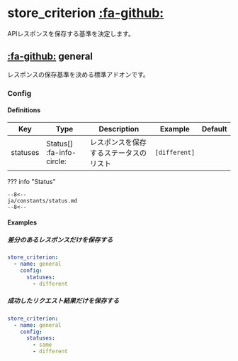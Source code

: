 store_criterion [:fa-github:][s1]
=================================

[s1]: https://github.com/tadashi-aikawa/jumeaux/tree/master/jumeaux/addons/store_criterion

APIレスポンスを保存する基準を決定します。


[:fa-github:][s2] general
-------------------------

[s2]: https://github.com/tadashi-aikawa/jumeaux/tree/master/jumeaux/addons/store_criterion/general.py

レスポンスの保存基準を決める標準アドオンです。


### Config

#### Definitions

|   Key    |   Type                    |                       Description      |    Example    | Default |
| -------- | ------------------------- | -------------------------------------- |-------------- | ------- |
| statuses | Status[] :fa-info-circle: | レスポンスを保存するステータスのリスト | `[different]` |         |

??? info "Status"

    --8<--
    ja/constants/status.md
    --8<--

#### Examples

##### 差分のあるレスポンスだけを保存する

```yml
store_criterion:
  - name: general
    config:
      statuses:
        - different
```

##### 成功したリクエスト結果だけを保存する

```yml
store_criterion:
  - name: general
    config:
      statuses:
        - same
        - different
```
